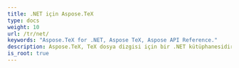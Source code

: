 ```yaml
---
title: .NET için Aspose.TeX
type: docs
weight: 10
url: /tr/net/
keywords: "Aspose.TeX for .NET, Aspose TeX, Aspose API Reference."
description: Aspose.TeX, TeX dosya dizgisi için bir .NET kütüphanesidir. TeX girdisini XPS, PDF, PNG, JPEG, TIFF ve BMP gibi çeşitli grafik formatlarında sunabilir.
is_root: true
---
```

